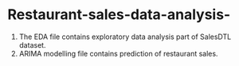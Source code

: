 # Restaurant-sales-data-analysis-
1. The EDA file contains exploratory data analysis part of SalesDTL dataset.
2. ARIMA modelling file contains prediction of restaurant sales.
